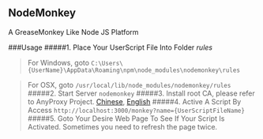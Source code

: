 ## NodeMonkey
A GreaseMonkey Like Node JS Platform

###Usage
#####1. Place Your UserScript File Into Folder _*rules*_

>For Windows, goto `C:\Users\{UserName}\AppData\Roaming\npm\node_modules\nodemonkey\rules`

>For OSX, goto `/usr/local/lib/node_modules/nodemonkey/rules`
#####2. Start Server `nodemonkey`
#####3. Install root CA, please refer to AnyProxy Project. [Chinese](https://github.com/alibaba/anyproxy/wiki/HTTPS%E7%9B%B8%E5%85%B3%E6%95%99%E7%A8%8B), [English](https://github.com/alibaba/anyproxy/wiki/How-to-config-https-proxy)
#####4. Active A Script By Access `http://localhost:3000/monkey?name={UserScriptFileName}`
#####5. Goto Your Desire Web Page To See If Your Script Is Activated.
>Sometimes you need to refresh the page twice.
